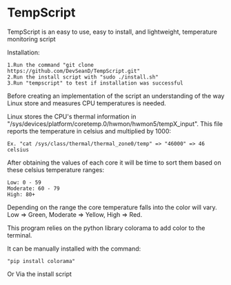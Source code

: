 # TempScript
TempScript is an easy to use, easy to install, and lightweight, temperature monitoring script

Installation:

	1.Run the command "git clone https://github.com/DevSeanD/TempScript.git"
	2.Run the install script with "sudo ./install.sh"
	3.Run "tempscript" to test if installation was successful


Before creating an implementation of the script an understanding of the way Linux store and measures CPU temperatures is needed. 

Linux stores the CPU's thermal information in "/sys/devices/platform/coretemp.0/hwmon/hwmon5/tempX_input". This file reports the temperature in celsius and multiplied by 1000:

	Ex. "cat /sys/class/thermal/thermal_zone0/temp" => "46000" => 46 celsius

After obtaining the values of each core it will be time to sort them based on these celsius temperature ranges:

	Low: 0 - 59
	Moderate: 60 - 79
	High: 80+

Depending on the range the core temperature falls into the color will vary. Low => Green, Moderate => Yellow, High => Red.

This program relies on the python library colorama to add color to the terminal. 

It can be manually installed with the command:

	"pip install colorama"

Or Via the install script

